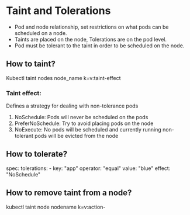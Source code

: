 # Taint and Tolerations 
- Pod and node relationship, set restrictions on what pods can be scheduled on a node. 
- Taints are placed on the node, Tolerations are on the pod level. 
- Pod must be tolerant to the taint in order to be scheduled on the node.  


## How to taint? 
Kubectl taint nodes node_name k=v:taint-effect

### Taint effect: 
Defines a strategy for dealing with non-tolerance pods
1. NoSchedule: Pods will never be scheduled on the pods 
2. PreferNoSchedule: Try to avoid placing pods on the node
3. NoExecute: No pods will be scheduled and currently running non-tolerant pods will be evicted from the node  


## How to tolerate? 
spec: 
    tolerations:
        - key: "app"
          operator: "equal"
          value: "blue"
          effect: "NoSchedule" 


## How to remove taint from a node? 
kubectl taint node nodename k=v:action- 